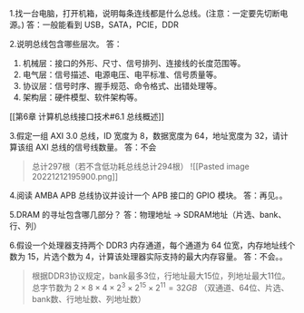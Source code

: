 1.找一台电脑，打开机箱，说明每条连线都是什么总线。(注意：一定要先切断电源。)
答：一般能看到 USB，SATA，PCIE，DDR

2.说明总线包含哪些层次。
答：
1. 机械层：接口的外形、尺寸、信号排列、连接线的长度范围等。
2. 电气层：信号描述、电源电压、电平标准、信号质量等。
3. 协议层：信号时序、握手规范、命令格式、出错处理等。
4. 架构层：硬件模型、软件架构等。

[[第6章 计算机总线接口技术#6.1 总线概述]]

3.假定一组 AXI 3.0 总线，ID 宽度为 8，数据宽度为 64，地址宽度为 32，请计算该组 AXI 总线的信号线数量。
答：不会

>总计297根（若不含低功耗总线总计294根）
>![[Pasted image 20221212195900.png]]


4.阅读 AMBA APB 总线协议并设计一个 APB 接口的 GPIO 模块。
答：再见。。

5.DRAM 的寻址包含哪几部分？
答：物理地址 -> SDRAM地址（片选、bank、行、列）

6.假设一个处理器支持两个 DDR3 内存通道，每个通道为 64 位宽，内存地址线个数为 15，片选个数为 4，计算该处理器实际支持的最大内存容量。
答：不会。。

>根据DDR3协议规定，bank最多3位，行地址最大15位，列地址最大11位。
>总字节数为 $2\times8\times4\times2^3\times2^{15}\times2^{11}=32GB$
>（双通道、64位、片选、bank数、行地址数、列地址数）